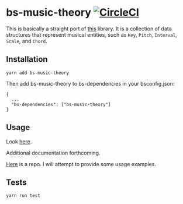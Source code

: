 # bs-music-theory  [![CircleCI](https://circleci.com/gh/mattmarcello/bs-music-theory.svg?style=svg)](https://circleci.com/gh/mattmarcello/bs-music-theory)

This is basically a straight port of [this](https://github.com/cemolcay/MusicTheory) library.  It is a collection of data structures that represent musical entities, such as `Key`, `Pitch`, `Interval`, `Scale`, and `Chord`.

## Installation

```
yarn add bs-music-theory

```
Then add bs-music-theory to bs-dependencies in your bsconfig.json:

```
{
  ...
  "bs-dependencies": ["bs-music-theory"]
}
```
## Usage 

Look [here](https://github.com/cemolcay/MusicTheory).

Additional documentation forthcoming.  

[Here](https://github.com/mattmarcello/bs-music-theory-examples) is a repo.  I will attempt to provide some usage examples.

## Tests

```
yarn run test
```

